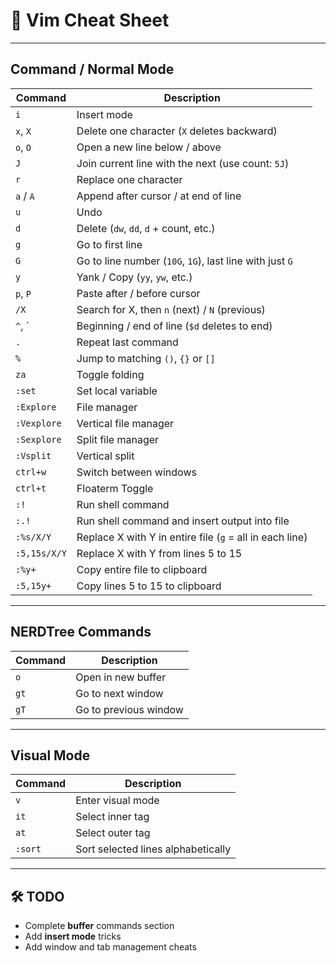 # 📝 Vim Cheat Sheet

---

## Command / Normal Mode

| Command             | Description                                                                 |
|---------------------|-----------------------------------------------------------------------------|
| `i`                 | Insert mode                                                                 |
| `x`, `X`            | Delete one character (`X` deletes backward)                                 |
| `o`, `O`            | Open a new line below / above                                               |
| `J`                 | Join current line with the next (use count: `5J`)                           |
| `r`                 | Replace one character                                                       |
| `a` / `A`           | Append after cursor / at end of line                                        |
| `u`                 | Undo                                                                        |
| `d`                 | Delete (`dw`, `dd`, `d` + count, etc.)                                      |
| `g`                 | Go to first line                                                            |
| `G`                 | Go to line number (`10G`, `1G`), last line with just `G`                    |
| `y`                 | Yank / Copy (`yy`, `yw`, etc.)                                              |
| `p`, `P`            | Paste after / before cursor                                                 |
| `/X`                | Search for X, then `n` (next) / `N` (previous)                              |
| `^`, `              | Beginning / end of line (`$d` deletes to end)                               |
| `.`                 | Repeat last command                                                         |
| `%`                 | Jump to matching `()`, `{}` or `[]`                                         |
| `za`                | Toggle folding                                                              |
| `:set`              | Set local variable                                                          |
| `:Explore`          | File manager                                                                |
| `:Vexplore`         | Vertical file manager                                                       |
| `:Sexplore`         | Split file manager                                                          |
| `:Vsplit`           | Vertical split                                                              |
| `ctrl+w`            | Switch between windows                                                      |
| `ctrl+t`            | Floaterm Toggle                                                             |
| `:!`                | Run shell command                                                           |
| `:.!`               | Run shell command and insert output into file                               |
| `:%s/X/Y`           | Replace X with Y in entire file (`g` = all in each line)                    |
| `:5,15s/X/Y`        | Replace X with Y from lines 5 to 15                                         |
| `:%y+`              | Copy entire file to clipboard                                               |
| `:5,15y+`           | Copy lines 5 to 15 to clipboard                                             |

---

## NERDTree Commands

| Command | Description                  |
|---------|------------------------------|
| `o`     | Open in new buffer           |
| `gt`    | Go to next window            |
| `gT`    | Go to previous window        |

---

## Visual Mode

| Command  | Description                         |
|----------|-------------------------------------|
| `v`      | Enter visual mode                   |
| `it`     | Select inner tag                    |
| `at`     | Select outer tag                    |
| `:sort`  | Sort selected lines alphabetically  |

---

## 🛠 TODO
- Complete **buffer** commands section
- Add **insert mode** tricks
- Add window and tab management cheats
